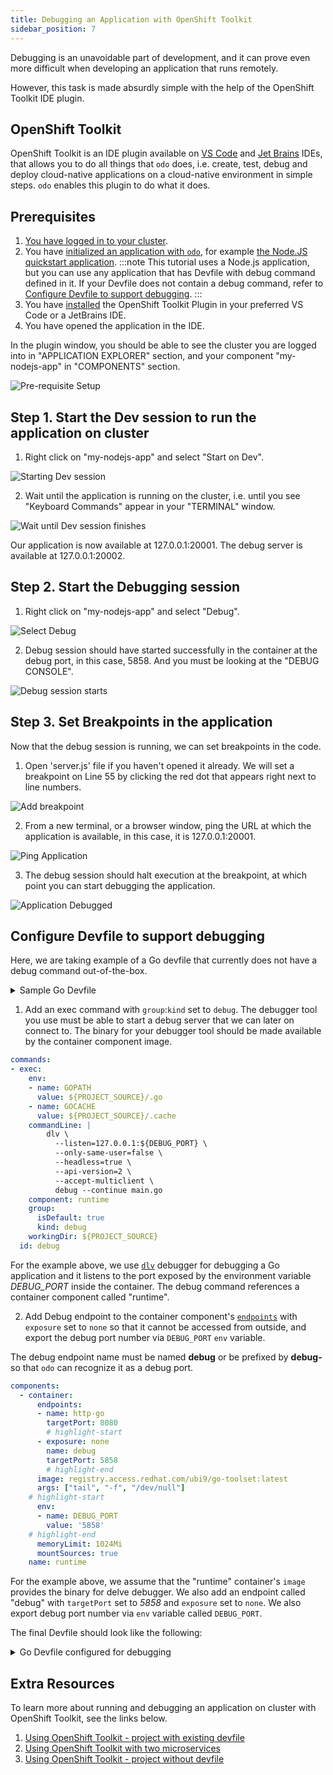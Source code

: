 ```yaml
---
title: Debugging an Application with OpenShift Toolkit
sidebar_position: 7
---
```


Debugging is an unavoidable part of development, and it can prove even more difficult when developing an application that runs remotely.

However, this task is made absurdly simple with the help of the OpenShift Toolkit IDE plugin.

## OpenShift Toolkit
OpenShift Toolkit is an IDE plugin available on [VS Code](https://marketplace.visualstudio.com/items?itemName=redhat.vscode-openshift-connector) and [Jet Brains](https://plugins.jetbrains.com/plugin/12030-openshift-toolkit-by-red-hat/) IDEs, that allows you to do all things that `odo` does, i.e. create, test, debug and deploy cloud-native applications on a cloud-native environment in simple steps.
`odo` enables this plugin to do what it does.

## Prerequisites
1. [You have logged in to your cluster](../quickstart/nodejs.md#step-1-connect-to-your-cluster-and-create-a-new-namespace-or-project).
2. You have [initialized an application with `odo`](/docs/command-reference/init), for example [the Node.JS quickstart application](../quickstart/nodejs.md#step-2-initializing-your-application-odo-init).
:::note
 This tutorial uses a Node.js application, but you can use any application that has Devfile with debug command defined in it. If your Devfile does not contain a debug command, refer to [Configure Devfile to support debugging](#configure-devfile-to-support-debugging).
:::
3. You have [installed](/docs/overview/installation#ide-installation) the OpenShift Toolkit Plugin in your preferred VS Code or a JetBrains IDE.
4. You have opened the application in the IDE.

In the plugin window, you should be able to see the cluster you are logged into in "APPLICATION EXPLORER" section, and your component "my-nodejs-app" in "COMPONENTS" section.

![Pre-requisite Setup](../../assets/user-guides/advanced/Prerequisite%20Setup.png)

## Step 1. Start the Dev session to run the application on cluster

1. Right click on "my-nodejs-app" and select "Start on Dev".

![Starting Dev session](../../assets/user-guides/advanced/Start%20Dev%20Session.png)

2. Wait until the application is running on the cluster, i.e. until you see "Keyboard Commands" appear in your "TERMINAL" window.

![Wait until Dev session finishes](../../assets/user-guides/advanced/Wait%20until%20Dev%20Session%20finishes.png)

Our application is now available at 127.0.0.1:20001. The debug server is available at 127.0.0.1:20002.

## Step 2. Start the Debugging session

1. Right click on "my-nodejs-app" and select "Debug".

![Select Debug](../../assets/user-guides/advanced/Select%20Debug%20Session.png)

2. Debug session should have started successfully in the container at the debug port, in this case, 5858. And you must be looking at the "DEBUG CONSOLE".

![Debug session starts](../../assets/user-guides/advanced/Debug%20Session%20Starts.png)

## Step 3. Set Breakpoints in the application

Now that the debug session is running, we can set breakpoints in the code.

1. Open 'server.js' file if you haven't opened it already. We will set a breakpoint on Line 55 by clicking the red dot that appears right next to line numbers.

![Add breakpoint](../../assets/user-guides/advanced/Add%20Breakpoint.png)

2. From a new terminal, or a browser window, ping the URL at which the application is available, in this case, it is 127.0.0.1:20001.

![Ping Application](../../assets/user-guides/advanced/Ping%20Application.png)

3. The debug session should halt execution at the breakpoint, at which point you can start debugging the application.

![Application Debugged](../../assets/user-guides/advanced/Application%20Debugged.png)


## Configure Devfile to support debugging
Here, we are taking example of a Go devfile that currently does not have a debug command out-of-the-box.
<details>
<summary>Sample Go Devfile</summary>

```yaml
schemaVersion: 2.1.0
metadata:
  description: "Go is an open source programming language that makes it easy to build simple, reliable, and efficient software."
  displayName: Go Runtime
  icon: https://raw.githubusercontent.com/devfile-samples/devfile-stack-icons/main/golang.svg
  name: go
  projectType: Go
  provider: Red Hat
  language: Go
  tags:
    - Go
  version: 1.0.2
starterProjects:
  - name: go-starter
    description: A Go project with a simple HTTP server
    git:
      checkoutFrom:
        revision: main
      remotes:
        origin: https://github.com/devfile-samples/devfile-stack-go.git
components:
  - container:
      endpoints:
        - name: http-go
          targetPort: 8080
      image: registry.access.redhat.com/ubi9/go-toolset:latest
      args: ["tail", "-f", "/dev/null"]
      memoryLimit: 1024Mi
      mountSources: true
    name: runtime
commands:
  - exec:
      env:
        - name: GOPATH
          value: ${PROJECT_SOURCE}/.go
        - name: GOCACHE
          value: ${PROJECT_SOURCE}/.cache
      commandLine: go build main.go
      component: runtime
      group:
        isDefault: true
        kind: build
      workingDir: ${PROJECT_SOURCE}
    id: build
  - exec:
      commandLine: ./main
      component: runtime
      group:
        isDefault: true
        kind: run
      workingDir: ${PROJECT_SOURCE}
    id: run
```
</details>

1. Add an exec command with `group`:`kind` set to `debug`. The debugger tool you use must be able to start a debug server that we can later on connect to. The binary for your debugger tool should be made available by the container component image.
```yaml
commands:
- exec:
    env:
    - name: GOPATH
      value: ${PROJECT_SOURCE}/.go
    - name: GOCACHE
      value: ${PROJECT_SOURCE}/.cache
    commandLine: |
        dlv \
          --listen=127.0.0.1:${DEBUG_PORT} \
          --only-same-user=false \
          --headless=true \
          --api-version=2 \
          --accept-multiclient \
          debug --continue main.go
    component: runtime
    group:
      isDefault: true
      kind: debug
    workingDir: ${PROJECT_SOURCE}
  id: debug
```
For the example above, we use [`dlv`](https://github.com/go-delve/delve) debugger for debugging a Go application and it listens to the port exposed by the environment variable *DEBUG_PORT* inside the container. The debug command references a container component called "runtime".

2. Add Debug endpoint to the container component's [`endpoints`](https://devfile.io/docs/2.2.0/defining-endpoints) with `exposure` set to `none` so that it cannot be accessed from outside, and export the debug port number via `DEBUG_PORT` `env` variable.

The debug endpoint name must be named **debug** or be prefixed by **debug-** so that `odo` can recognize it as a debug port.

```yaml
components:
  - container:
      endpoints:
      - name: http-go
        targetPort: 8080
        # highlight-start
      - exposure: none
        name: debug
        targetPort: 5858
        # highlight-end
      image: registry.access.redhat.com/ubi9/go-toolset:latest
      args: ["tail", "-f", "/dev/null"]
    # highlight-start
      env:
      - name: DEBUG_PORT
        value: '5858'
    # highlight-end
      memoryLimit: 1024Mi
      mountSources: true
    name: runtime
```

For the example above, we assume that the "runtime" container's `image` provides the binary for delve debugger. We also add an endpoint called "debug" with `targetPort` set to *5858* and `exposure` set to `none`. We also export debug port number via `env` variable called `DEBUG_PORT`.

The final Devfile should look like the following:
<details>
<summary>Go Devfile configured for debugging</summary>

```yaml showLineNumbers
commands:
- exec:
    commandLine: go build main.go
    component: runtime
    env:
    - name: GOPATH
      value: ${PROJECT_SOURCE}/.go
    - name: GOCACHE
      value: ${PROJECT_SOURCE}/.cache
    group:
      isDefault: true
      kind: build
    workingDir: ${PROJECT_SOURCE}
  id: build
- exec:
    commandLine: ./main
    component: runtime
    group:
      isDefault: true
      kind: run
    workingDir: ${PROJECT_SOURCE}
  id: run
# highlight-start
- exec:
    env:
    - name: GOPATH
      value: ${PROJECT_SOURCE}/.go
    - name: GOCACHE
      value: ${PROJECT_SOURCE}/.cache
    commandLine: |
        dlv \
          --listen=127.0.0.1:${DEBUG_PORT} \
          --only-same-user=false \
          --headless=true \
          --api-version=2 \
          --accept-multiclient \
          debug --continue main.go
    component: runtime
    group:
      isDefault: true
      kind: debug
    workingDir: ${PROJECT_SOURCE}
  id: debug
# highlight-end
components:
- container:
    args:
    - tail
    - -f
    - /dev/null
    endpoints:
    - name: http-go
      targetPort: 8080
# highlight-start
    - name: debug
      exposure: none
      targetPort: 5858
    env:
    - name: DEBUG_PORT
      value: '5858'
# highlight-end
    image: registry.access.redhat.com/ubi9/go-toolset:latest
    memoryLimit: 1024Mi
    mountSources: true
  name: runtime
metadata:
  description: Go is an open source programming language that makes it easy to build
    simple, reliable, and efficient software.
  displayName: Go Runtime
  icon: https://raw.githubusercontent.com/devfile-samples/devfile-stack-icons/main/golang.svg
  language: Go
  name: my-go-app
  projectType: Go
  provider: Red Hat
  tags:
  - Go
  version: 1.0.2
schemaVersion: 2.1.0
starterProjects:
- description: A Go project with a simple HTTP server
  git:
    checkoutFrom:
      revision: main
    remotes:
      origin: https://github.com/devfile-samples/devfile-stack-go.git
  name: go-starter
```
</details>

## Extra Resources
To learn more about running and debugging an application on cluster with OpenShift Toolkit, see the links below.
1. [Using OpenShift Toolkit - project with existing devfile](https://www.youtube.com/watch?v=2jfV0QqG8Sg)
2. [Using OpenShift Toolkit with two microservices](https://www.youtube.com/watch?v=8SpV6UZ23_c)
3. [Using OpenShift Toolkit - project without devfile](https://www.youtube.com/watch?v=sqqznqoWNSg)
